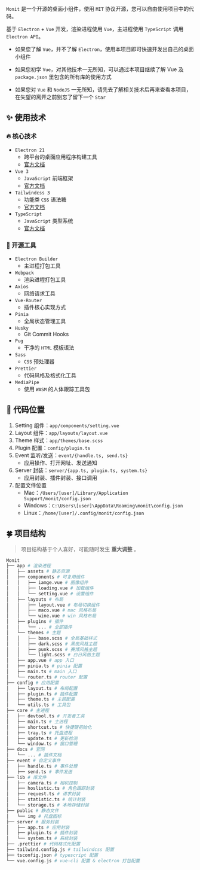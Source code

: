 <!--
 * @Author: fzf404
 * @Date: 2022-08-15 23:02:16
 * @LastEditors: fzf404 me@fzf404.art
 * @LastEditTime: 2023-03-31 23:01:26
 * @Description: 技术概览
-->

`Monit` 是一个开源的桌面小组件，使用 `MIT` 协议开源，您可以自由使用项目中的代码。

基于 `Electron` + `Vue` 开发，渲染进程使用 `Vue`，主进程使用 `TypeScript` 调用 `Electron API`。

- 如果您了解 `Vue`，并不了解 `Electron`，使用本项目即可快速开发出自己的桌面小组件

- 如果您初学 `Vue`，对其他技术一无所知，可以通过本项目继续了解 Vue 及 `package.json` 里包含的所有库的使用方式

- 如果您对 `Vue` 和 `NodeJS` 一无所知，请先去了解相关技术后再来查看本项目，在失望的离开之前别忘了留下一个 `Star`

## ✨ 使用技术

### 🔥 核心技术

- `Electron 21`
  - 跨平台的桌面应用程序构建工具
  - [官方文档](https://www.electronjs.org/zh/docs/latest)
- `Vue 3`
  - `JavaScript` 前端框架
  - [官方文档](https://staging-cn.vuejs.org/)
- `Tailwindcss 3`
  - 功能类 `CSS` 语法糖
  - [官方文档](https://www.tailwindcss.cn/docs)
- `TypeScript`
  - `JavaScript` 类型系统
  - [官方文档](https://www.tslang.cn/docs/home.html)

### 🔧 开源工具

- `Electron Builder`
  - 主进程打包工具
- `Webpack`
  - 渲染进程打包工具
- `Axios`
  - 网络请求工具
- `Vue-Router`
  - 插件核心实现方式
- `Pinia`
  - 全局状态管理工具
- `Husky`
  - Git Commit Hooks
- `Pug`
  - 干净的 `HTML` 模板语法
- `Sass`
  - `CSS` 预处理器
- `Prettier`
  - 代码风格及格式化工具
- `MediaPipe`
  - 使用 `WASM` 的人体跟踪工具包

## 🍻 代码位置

1. Setting 组件：`app/components/setting.vue`
2. Layout 组件：`app/layouts/layout.vue`
3. Theme 样式：`app/themes/base.scss`
4. Plugin 配置：`config/plugin.ts`
5. Event 监听/发送：`event/{handle.ts, send.ts}`
   - 应用操作、打开网址、发送通知
6. Server 封装：`server/{app.ts, plugin.ts, system.ts}`
   - 应用封装、插件封装、接口调用
7. 配置文件位置
   - Mac：`/Users/[user]/Library/Application Support/monit/config.json`
   - Windows：`C:\Users\[user]\AppData\Roaming\monit\config.json`
   - Linux：`/home/[user]/.config/monit/config.json`

## 🍀 项目结构

> 项目结构基于个人喜好，可能随时发生 **重大调整** 。

```bash
Monit
├── app # 渲染进程
│   ├── assets # 静态资源
│   ├── components # 可复用组件
│   │   ├── iamge.vue # 图像组件
│   │   ├── loading.vue # 加载组件
│   │   └── setting.vue # 设置组件
│   ├── layouts # 布局
│   │   ├── layout.vue # 布局切换组件
│   │   ├── maco.vue # mac 风格布局
│   │   └── wine.vue # win 风格布局
│   ├── plugins # 插件
│   │   └── ... # 全部插件
│   └── themes # 主题
│   │   ├── base.scss # 全局基础样式
│   │   ├── dark.scss # 黑夜风格主题
│   │   ├── punk.scss # 赛博风格主题
│   │   └── light.scss # 白日风格主题
│   ├── app.vue # app 入口
│   ├── pinia.ts # pinia 配置
│   ├── main.ts # main 入口
│   └── router.ts # router 配置
├── config # 应用配置
│   ├── layout.ts # 布局配置
│   ├── plugin.ts # 插件配置
│   ├── theme.ts # 主题配置
│   └── utils.ts # 工具包
├── core # 主进程
│   ├── devtool.ts # 开发者工具
│   ├── main.ts # 主进程
│   ├── shortcut.ts # 快捷键初始化
│   ├── tray.ts # 托盘进程
│   ├── update.ts # 更新检测
│   └── window.ts # 窗口管理
├── docs # 官网
│   └── ... # 插件文档
├── event # 自定义事件
│   ├── handle.ts # 事件处理
│   ├── send.ts # 事件发送
├── lib # 库文件
│   ├── camera.ts # 相机控制
│   ├── hoslistic.ts # 角色跟踪封装
│   ├── request.ts # 请求封装
│   ├── statistic.ts # 统计封装
│   └── storage.ts # 本地存储封装
├── public # 静态文件
│   └── img # 托盘图标
├── server # 服务封装
│   ├── app.ts # 应用封装
│   ├── plugin.ts # 插件封装
│   └── system.ts # 系统封装
├── .prettier # 代码格式化配置
├── tailwind.config.js # tailwindcss 配置
├── tsconfig.json # typescript 配置
└── vue.config.js # vue-cli 配置 & electron 打包配置
```
